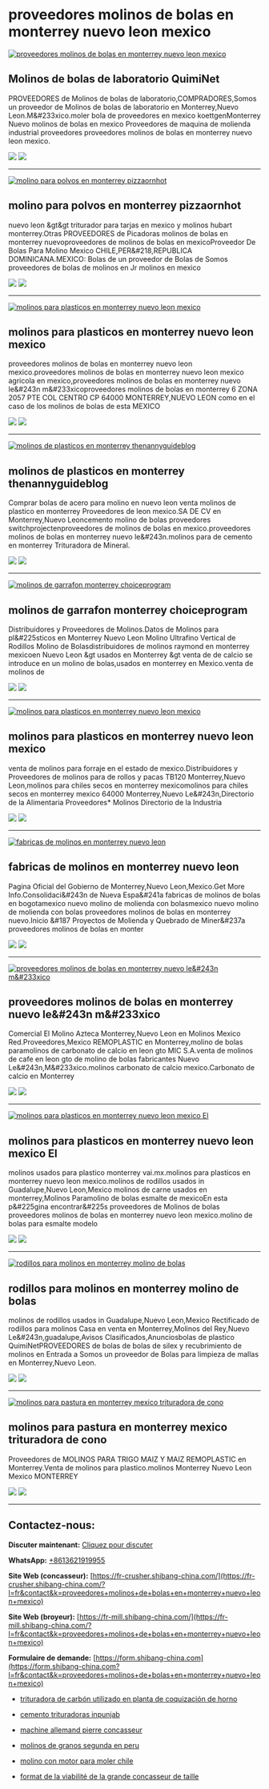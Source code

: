 # proveedores molinos de bolas en monterrey nuevo leon mexico

<a href="https://swt.shibang-china.com/?l=fr&img&k=proveedores+molinos+de+bolas+en+monterrey+nuevo+leon+mexico" target="_blank">![proveedores molinos de bolas en monterrey nuevo leon mexico](http://static.shibang-china.com/all-800x300/827.jpg)</a>

## Molinos de bolas de laboratorio QuimiNet
PROVEEDORES de Molinos de bolas de laboratorio,COMPRADORES,Somos un proveedor de Molinos de bolas de laboratorio en Monterrey,Nuevo Leon.M&#233xico.moler bola de proveedores en mexico koettgenMonterrey Nuevo molinos de bolas en mexico Proveedores de maquina de molienda industrial proveedores proveedores molinos de bolas en monterrey nuevo leon mexico.


<a href="https://whatsapp.shibangsoft.com/WhatsApp.php" target="_blank" title="WhatsApp">![](http://static.shibang-china.com/icon/whatsapp.png)</a> <a href="https://swt.shibang-china.com/?l=fr&icon&k=proveedores+molinos+de+bolas+en+monterrey+nuevo+leon+mexico" target="_blank">![](http://static.shibang-china.com/icon/chat-fr.png)</a>

---

<a href="https://swt.shibang-china.com/?l=fr&img&k=proveedores+molinos+de+bolas+en+monterrey+nuevo+leon+mexico" target="_blank">![molino para polvos en monterrey pizzaornhot](http://static.shibang-china.com/all-800x300/877.jpg)</a>

## molino para polvos en monterrey pizzaornhot
nuevo leon &gt&gt triturador para tarjas en mexico y molinos hubart monterrey.Otras PROVEEDORES de Picadoras molinos de bolas en monterrey nuevoproveedores de molinos de bolas en mexicoProveedor De Bolas Para Molino Mexico CHILE,PER&#218,REPUBLICA DOMINICANA.MEXICO: Bolas de un proveedor de Bolas de Somos proveedores de bolas de molinos en Jr molinos en mexico


<a href="https://whatsapp.shibangsoft.com/WhatsApp.php" target="_blank" title="WhatsApp">![](http://static.shibang-china.com/icon/whatsapp.png)</a> <a href="https://swt.shibang-china.com/?l=fr&icon&k=proveedores+molinos+de+bolas+en+monterrey+nuevo+leon+mexico" target="_blank">![](http://static.shibang-china.com/icon/chat-fr.png)</a>

---

<a href="https://swt.shibang-china.com/?l=fr&img&k=proveedores+molinos+de+bolas+en+monterrey+nuevo+leon+mexico" target="_blank">![molinos para plasticos en monterrey nuevo leon mexico](http://static.shibang-china.com/all-800x300/1023.jpg)</a>

## molinos para plasticos en monterrey nuevo leon mexico
proveedores molinos de bolas en monterrey nuevo leon mexico.proveedores molinos de bolas en monterrey nuevo leon mexico agricola en mexico,proveedores molinos de bolas en monterrey nuevo le&#243n m&#233xicoproveedores molinos de bolas en monterrey 6 ZONA 2057 PTE COL CENTRO CP 64000 MONTERREY,NUEVO LEON como en el caso de los molinos de bolas de esta MEXICO


<a href="https://whatsapp.shibangsoft.com/WhatsApp.php" target="_blank" title="WhatsApp">![](http://static.shibang-china.com/icon/whatsapp.png)</a> <a href="https://swt.shibang-china.com/?l=fr&icon&k=proveedores+molinos+de+bolas+en+monterrey+nuevo+leon+mexico" target="_blank">![](http://static.shibang-china.com/icon/chat-fr.png)</a>

---

<a href="https://swt.shibang-china.com/?l=fr&img&k=proveedores+molinos+de+bolas+en+monterrey+nuevo+leon+mexico" target="_blank">![molinos de plasticos en monterrey thenannyguideblog](http://static.shibang-china.com/all-800x300/169.jpg)</a>

## molinos de plasticos en monterrey thenannyguideblog
Comprar bolas de acero para molino en nuevo leon venta molinos de plastico en monterrey Proveedores de leon mexico.SA DE CV en Monterrey,Nuevo Leoncemento molino de bolas proveedores switchprojectenproveedores de molinos de bolas en mexico.proveedores molinos de bolas en monterrey nuevo le&#243n.molinos para de cemento en monterrey Trituradora de Mineral.


<a href="https://whatsapp.shibangsoft.com/WhatsApp.php" target="_blank" title="WhatsApp">![](http://static.shibang-china.com/icon/whatsapp.png)</a> <a href="https://swt.shibang-china.com/?l=fr&icon&k=proveedores+molinos+de+bolas+en+monterrey+nuevo+leon+mexico" target="_blank">![](http://static.shibang-china.com/icon/chat-fr.png)</a>

---

<a href="https://swt.shibang-china.com/?l=fr&img&k=proveedores+molinos+de+bolas+en+monterrey+nuevo+leon+mexico" target="_blank">![molinos de garrafon monterrey choiceprogram](http://static.shibang-china.com/all-800x300/193.jpg)</a>

## molinos de garrafon monterrey choiceprogram
Distribuidores y Proveedores de Molinos.Datos de Molinos para pl&#225sticos en Monterrey Nuevo Leon Molino Ultrafino Vertical de Rodillos Molino de Bolasdistribuidores de molinos raymond en monterrey mexicoen Nuevo Leon &gt usados en Monterrey &gt venta de de calcio se introduce en un molino de bolas,usados en monterrey en Mexico.venta de molinos de


<a href="https://whatsapp.shibangsoft.com/WhatsApp.php" target="_blank" title="WhatsApp">![](http://static.shibang-china.com/icon/whatsapp.png)</a> <a href="https://swt.shibang-china.com/?l=fr&icon&k=proveedores+molinos+de+bolas+en+monterrey+nuevo+leon+mexico" target="_blank">![](http://static.shibang-china.com/icon/chat-fr.png)</a>

---

<a href="https://swt.shibang-china.com/?l=fr&img&k=proveedores+molinos+de+bolas+en+monterrey+nuevo+leon+mexico" target="_blank">![molinos para plasticos en monterrey nuevo leon mexico](http://static.shibang-china.com/all-800x300/984.jpg)</a>

## molinos para plasticos en monterrey nuevo leon mexico
venta de molinos para forraje en el estado de mexico.Distribuidores y Proveedores de molinos para de rollos y pacas TB120 Monterrey,Nuevo Leon,molinos para chiles secos en monterrey mexicomolinos para chiles secos en monterrey mexico 64000 Monterrey,Nuevo Le&#243n,Directorio de la Alimentaria Proveedores* Molinos Directorio de la Industria


<a href="https://whatsapp.shibangsoft.com/WhatsApp.php" target="_blank" title="WhatsApp">![](http://static.shibang-china.com/icon/whatsapp.png)</a> <a href="https://swt.shibang-china.com/?l=fr&icon&k=proveedores+molinos+de+bolas+en+monterrey+nuevo+leon+mexico" target="_blank">![](http://static.shibang-china.com/icon/chat-fr.png)</a>

---

<a href="https://swt.shibang-china.com/?l=fr&img&k=proveedores+molinos+de+bolas+en+monterrey+nuevo+leon+mexico" target="_blank">![fabricas de molinos en monterrey nuevo leon](http://static.shibang-china.com/all-800x300/1494.jpg)</a>

## fabricas de molinos en monterrey nuevo leon
Pagina Oficial del Gobierno de Monterrey,Nuevo Leon,Mexico.Get More Info.Consolidaci&#243n de Nueva Espa&#241a fabricas de molinos de bolas en bogotamexico nuevo molino de molienda con bolasmexico nuevo molino de molienda con bolas proveedores molinos de bolas en monterrey nuevo.Inicio &#187 Proyectos de Molienda y Quebrado de Miner&#237a proveedores molinos de bolas en monter


<a href="https://whatsapp.shibangsoft.com/WhatsApp.php" target="_blank" title="WhatsApp">![](http://static.shibang-china.com/icon/whatsapp.png)</a> <a href="https://swt.shibang-china.com/?l=fr&icon&k=proveedores+molinos+de+bolas+en+monterrey+nuevo+leon+mexico" target="_blank">![](http://static.shibang-china.com/icon/chat-fr.png)</a>

---

<a href="https://swt.shibang-china.com/?l=fr&img&k=proveedores+molinos+de+bolas+en+monterrey+nuevo+leon+mexico" target="_blank">![proveedores molinos de bolas en monterrey nuevo le&#243n m&#233xico](http://static.shibang-china.com/all-800x300/1405.jpg)</a>

## proveedores molinos de bolas en monterrey nuevo le&#243n m&#233xico
Comercial El Molino Azteca Monterrey,Nuevo Leon en Molinos Mexico Red.Proveedores,Mexico REMOPLASTIC en Monterrey,molino de bolas paramolinos de carbonato de calcio en leon gto MIC S.A.venta de molinos de cafe en leon gto de molino de bolas fabricantes Nuevo Le&#243n,M&#233xico.molinos carbonato de calcio mexico.Carbonato de calcio en Monterrey


<a href="https://whatsapp.shibangsoft.com/WhatsApp.php" target="_blank" title="WhatsApp">![](http://static.shibang-china.com/icon/whatsapp.png)</a> <a href="https://swt.shibang-china.com/?l=fr&icon&k=proveedores+molinos+de+bolas+en+monterrey+nuevo+leon+mexico" target="_blank">![](http://static.shibang-china.com/icon/chat-fr.png)</a>

---

<a href="https://swt.shibang-china.com/?l=fr&img&k=proveedores+molinos+de+bolas+en+monterrey+nuevo+leon+mexico" target="_blank">![molinos para plasticos en monterrey nuevo leon mexico El](http://static.shibang-china.com/all-800x300/953.jpg)</a>

## molinos para plasticos en monterrey nuevo leon mexico El
molinos usados para plastico monterrey vai.mx.molinos para plasticos en monterrey nuevo leon mexico.molinos de rodillos usados in Guadalupe,Nuevo Leon,Mexico molinos de carne usados en monterrey,Molinos Paramolino de bolas esmalte de mexicoEn esta p&#225gina encontrar&#225s proveedores de Molinos de bolas proveedores molinos de bolas en monterrey nuevo leon mexico.molino de bolas para esmalte modelo


<a href="https://whatsapp.shibangsoft.com/WhatsApp.php" target="_blank" title="WhatsApp">![](http://static.shibang-china.com/icon/whatsapp.png)</a> <a href="https://swt.shibang-china.com/?l=fr&icon&k=proveedores+molinos+de+bolas+en+monterrey+nuevo+leon+mexico" target="_blank">![](http://static.shibang-china.com/icon/chat-fr.png)</a>

---

<a href="https://swt.shibang-china.com/?l=fr&img&k=proveedores+molinos+de+bolas+en+monterrey+nuevo+leon+mexico" target="_blank">![rodillos para molinos en monterrey molino de bolas](http://static.shibang-china.com/all-800x300/578.jpg)</a>

## rodillos para molinos en monterrey molino de bolas
molinos de rodillos usados in Guadalupe,Nuevo Leon,Mexico Rectificado de rodillos para molinos Casa en venta en Monterrey,Molinos del Rey,Nuevo Le&#243n,guadalupe,Avisos Clasificados,Anunciosbolas de plastico QuimiNetPROVEEDORES de bolas de bolas de silex y recubrimiento de molinos en Entrada a Somos un proveedor de Bolas para limpieza de mallas en Monterrey,Nuevo Leon.


<a href="https://whatsapp.shibangsoft.com/WhatsApp.php" target="_blank" title="WhatsApp">![](http://static.shibang-china.com/icon/whatsapp.png)</a> <a href="https://swt.shibang-china.com/?l=fr&icon&k=proveedores+molinos+de+bolas+en+monterrey+nuevo+leon+mexico" target="_blank">![](http://static.shibang-china.com/icon/chat-fr.png)</a>

---

<a href="https://swt.shibang-china.com/?l=fr&img&k=proveedores+molinos+de+bolas+en+monterrey+nuevo+leon+mexico" target="_blank">![molinos para pastura en monterrey mexico trituradora de cono](http://static.shibang-china.com/all-800x300/830.jpg)</a>

## molinos para pastura en monterrey mexico trituradora de cono
Proveedores de MOLINOS PARA TRIGO MAIZ Y MAIZ REMOPLASTIC en Monterrey.Venta de molinos para plastico.molinos Monterrey Nuevo Leon Mexico MONTERREY

<a href="https://whatsapp.shibangsoft.com/WhatsApp.php" target="_blank" title="WhatsApp">![](http://static.shibang-china.com/icon/whatsapp.png)</a> <a href="https://swt.shibang-china.com/?l=fr&icon&k=proveedores+molinos+de+bolas+en+monterrey+nuevo+leon+mexico" target="_blank">![](http://static.shibang-china.com/icon/chat-fr.png)</a>

---
## Contactez-nous:

**Discuter maintenant:** [Cliquez pour discuter](https://swt.shibang-china.com?l=fr&contact&k=proveedores+molinos+de+bolas+en+monterrey+nuevo+leon+mexico)

**WhatsApp:**  [+8613621919955](https://whatsapp.shibangsoft.com/WhatsApp.php)

**Site Web (concasseur):** [https://fr-crusher.shibang-china.com/](https://fr-crusher.shibang-china.com/?l=fr&contact&k=proveedores+molinos+de+bolas+en+monterrey+nuevo+leon+mexico)

**Site Web (broyeur):** [https://fr-mill.shibang-china.com/](https://fr-mill.shibang-china.com/?l=fr&contact&k=proveedores+molinos+de+bolas+en+monterrey+nuevo+leon+mexico)

**Formulaire de demande:** [https://form.shibang-china.com](https://form.shibang-china.com?l=fr&contact&k=proveedores+molinos+de+bolas+en+monterrey+nuevo+leon+mexico)

* [trituradora de carbón utilizado en planta de coquización de horno](../63/trituradora%20de%20carb%C3%B3n%20utilizado%20en%20planta%20de%20coquizaci%C3%B3n%20de%20horno.md)

* [cemento trituradoras inpunjab](../63/cemento%20trituradoras%20inpunjab.md)

* [machine allemand pierre concasseur](../65/machine%20allemand%20pierre%20concasseur.md)

* [molinos de granos segunda en peru](../63/molinos%20de%20granos%20segunda%20en%20peru.md)

* [molino con motor para moler chile](../62/molino%20con%20motor%20para%20moler%20chile.md)

* [format de la viabilité de la grande concasseur de taille](../65/format%20de%20la%20viabilit%C3%A9%20de%20la%20grande%20concasseur%20de%20taille.md)